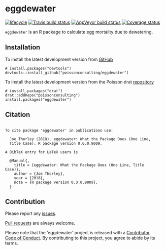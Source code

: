 
<!-- README.md is generated from README.Rmd. Please edit that file -->

# eggdewater

[![lifecycle](https://img.shields.io/badge/lifecycle-experimental-orange.svg)](https://www.tidyverse.org/lifecycle/#experimental)
[![Travis build
status](https://travis-ci.org/poissonconsulting/eggdewater.svg?branch=master)](https://travis-ci.org/poissonconsulting/eggdewater)
[![AppVeyor build
status](https://ci.appveyor.com/api/projects/status/github/poissonconsulting/eggdewater?branch=master&svg=true)](https://ci.appveyor.com/project/poissonconsulting/eggdewater)
[![Coverage
status](https://codecov.io/gh/poissonconsulting/eggdewater/branch/master/graph/badge.svg)](https://codecov.io/github/poissonconsulting/eggdewater?branch=master)

`eggdewater` is an R package to calculate egg mortality due to
dewatering.

## Installation

To install the latest development version from
[GitHub](https://github.com/poissonconsulting/eggdewater)

    # install.packages("devtools")
    devtools::install_github("poissonconsulting/eggdewater")

To install the latest development version from the Poisson drat
[repository](https://github.com/poissonconsulting/drat)

    # install.packages("drat")
    drat::addRepo("poissonconsulting")
    install.packages("eggdewater")

## Citation

``` 

To cite package 'eggdewater' in publications use:

  Joe Thorley (2018). eggdewater: What the Package Does (One Line,
  Title Case). R package version 0.0.0.9009.

A BibTeX entry for LaTeX users is

  @Manual{,
    title = {eggdewater: What the Package Does (One Line, Title Case)},
    author = {Joe Thorley},
    year = {2018},
    note = {R package version 0.0.0.9009},
  }
```

## Contribution

Please report any
[issues](https://github.com/poissonconsulting/eggdewater/issues).

[Pull requests](https://github.com/poissonconsulting/eggdewater/pulls)
are always welcome.

Please note that the ‘eggdewater’ project is released with a
[Contributor Code of Conduct](CODE_OF_CONDUCT.md). By contributing to
this project, you agree to abide by its terms.
